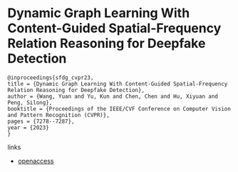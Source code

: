 # Dynamic Graph Learning With Content-Guided Spatial-Frequency Relation Reasoning for Deepfake Detection

```
@inproceedings{sfdg_cvpr23,
title = {Dynamic Graph Learning With Content-Guided Spatial-Frequency Relation Reasoning for Deepfake Detection},
author = {Wang, Yuan and Yu, Kun and Chen, Chen and Hu, Xiyuan and Peng, Silong},
booktitle = {Proceedings of the IEEE/CVF Conference on Computer Vision and Pattern Recognition (CVPR)},
pages = {7278--7287},
year = {2023}
}
```

links
- [openaccess](http://openaccess.thecvf.com//content/CVPR2023/html/Wang_Dynamic_Graph_Learning_With_Content-Guided_Spatial-Frequency_Relation_Reasoning_for_Deepfake_CVPR_2023_paper.html)
